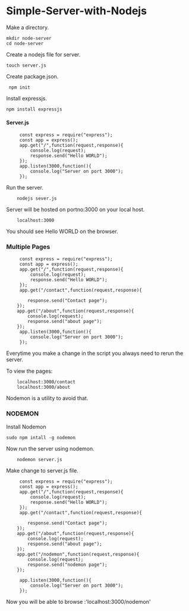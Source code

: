 # Simple-Server-with-Nodejs

Make a directory.

    mkdir node-server
    cd node-server

Create a nodejs file for server.

    touch server.js
 
Create package.json.
  
     npm init

Install expressjs.

    npm install expressjs
    

#### Server.js

         const express = require("express");
         const app = express();
         app.get("/",function(request,response){
             console.log(request);
             response.send("Hello WORLD");
         });
         app.listen(3000,function(){
             console.log("Server on port 3000");
         });

Run the server.

        nodejs sever.js

Server will be hosted on portno:3000 on your local host.

        localhost:3000
     
You should see Hello WORLD on the browser.

### Multiple Pages

         const express = require("express");
         const app = express();
         app.get("/",function(request,response){
             console.log(request);
             response.send("Hello WORLD");
         });
         app.get("/contact",function(request,response){

            response.send("Contact page");
        }); 
        app.get("/about",function(request,response){
            console.log(request);
            response.send("about page");
        });
         app.listen(3000,function(){
             console.log("Server on port 3000");
         });


Everytime you make a change in the script you always need to rerun the server.

To view the pages:

        localhost:3000/contact
        localhost:3000/about


Nodemon is a utility to avoid that.

### NODEMON

Install Nodemon 

    sudo npm intall -g nodemon

Now run the server using nodemon.

        nodemon server.js
        
Make change to server.js file.

         const express = require("express");
         const app = express();
         app.get("/",function(request,response){
             console.log(request);
             response.send("Hello WORLD");
         });
         app.get("/contact",function(request,response){

            response.send("Contact page");
        }); 
        app.get("/about",function(request,response){
            console.log(request);
            response.send("about page");
        });
        app.get("/nodemon",function(request,response){
            console.log(request);
            response.send("nodemon page");
        });

         app.listen(3000,function(){
             console.log("Server on port 3000");
         });
        
Now you will be able to browse :'localhost:3000/nodemon'

